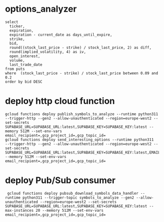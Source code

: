 # options_analyzer
    
    select 
      ticker,
      expiration,
      expiration - current_date as days_until_expire,
      strike,
      bid,
      round((stock_last_price - strike) / stock_last_price, 2) as diff,
      round(implied_volatility, 4) as iv,
      open_interest,
      volume,
      last_trade_date
    from puts
    where  (stock_last_price - strike) / stock_last_price between 0.09 and 0.2
    order by bid DESC

# deploy http cloud function

    gcloud functions deploy publish_symbols_to_analyze --runtime python311  --trigger-http --gen2 --allow-unauthenticated --region=europe-west2 --set-secrets SUPABASE_URL=SUPABASE_URL:latest,SUPABASE_KEY=SUPABASE_KEY:latest --memory 512M --set-env-vars email_recipient=,gcp_project_id=,gcp_topic_id=
    gcloud functions deploy send_interesting_options --runtime python311  --trigger-http --gen2 --allow-unauthenticated --region=europe-west2 --set-secrets SUPABASE_URL=SUPABASE_URL:latest,SUPABASE_KEY=SUPABASE_KEY:latest,EMAIL_CREDENTIALS=EMAIL_CREDENTIALS:latest --memory 512M --set-env-vars email_recipient=,gcp_project_id=,gcp_topic_id=

# deploy Pub/Sub consumer
    
     gcloud functions deploy pubsub_download_symbols_data_handler --runtime python311 --trigger-topic symbols_to_analyze --gen2 --allow-unauthenticated --region=europe-west2 --set-secrets SUPABASE_URL=SUPABASE_URL:latest,SUPABASE_KEY=SUPABASE_KEY:latest --max-instances 20 --memory 512M --set-env-vars email_recipient=,gcp_project_id=,gcp_topic_id=

